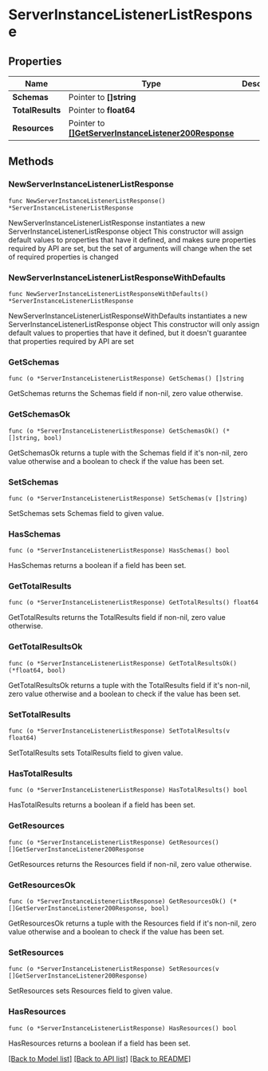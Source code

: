 # ServerInstanceListenerListResponse

## Properties

Name | Type | Description | Notes
------------ | ------------- | ------------- | -------------
**Schemas** | Pointer to **[]string** |  | [optional] 
**TotalResults** | Pointer to **float64** |  | [optional] 
**Resources** | Pointer to [**[]GetServerInstanceListener200Response**](GetServerInstanceListener200Response.md) |  | [optional] 

## Methods

### NewServerInstanceListenerListResponse

`func NewServerInstanceListenerListResponse() *ServerInstanceListenerListResponse`

NewServerInstanceListenerListResponse instantiates a new ServerInstanceListenerListResponse object
This constructor will assign default values to properties that have it defined,
and makes sure properties required by API are set, but the set of arguments
will change when the set of required properties is changed

### NewServerInstanceListenerListResponseWithDefaults

`func NewServerInstanceListenerListResponseWithDefaults() *ServerInstanceListenerListResponse`

NewServerInstanceListenerListResponseWithDefaults instantiates a new ServerInstanceListenerListResponse object
This constructor will only assign default values to properties that have it defined,
but it doesn't guarantee that properties required by API are set

### GetSchemas

`func (o *ServerInstanceListenerListResponse) GetSchemas() []string`

GetSchemas returns the Schemas field if non-nil, zero value otherwise.

### GetSchemasOk

`func (o *ServerInstanceListenerListResponse) GetSchemasOk() (*[]string, bool)`

GetSchemasOk returns a tuple with the Schemas field if it's non-nil, zero value otherwise
and a boolean to check if the value has been set.

### SetSchemas

`func (o *ServerInstanceListenerListResponse) SetSchemas(v []string)`

SetSchemas sets Schemas field to given value.

### HasSchemas

`func (o *ServerInstanceListenerListResponse) HasSchemas() bool`

HasSchemas returns a boolean if a field has been set.

### GetTotalResults

`func (o *ServerInstanceListenerListResponse) GetTotalResults() float64`

GetTotalResults returns the TotalResults field if non-nil, zero value otherwise.

### GetTotalResultsOk

`func (o *ServerInstanceListenerListResponse) GetTotalResultsOk() (*float64, bool)`

GetTotalResultsOk returns a tuple with the TotalResults field if it's non-nil, zero value otherwise
and a boolean to check if the value has been set.

### SetTotalResults

`func (o *ServerInstanceListenerListResponse) SetTotalResults(v float64)`

SetTotalResults sets TotalResults field to given value.

### HasTotalResults

`func (o *ServerInstanceListenerListResponse) HasTotalResults() bool`

HasTotalResults returns a boolean if a field has been set.

### GetResources

`func (o *ServerInstanceListenerListResponse) GetResources() []GetServerInstanceListener200Response`

GetResources returns the Resources field if non-nil, zero value otherwise.

### GetResourcesOk

`func (o *ServerInstanceListenerListResponse) GetResourcesOk() (*[]GetServerInstanceListener200Response, bool)`

GetResourcesOk returns a tuple with the Resources field if it's non-nil, zero value otherwise
and a boolean to check if the value has been set.

### SetResources

`func (o *ServerInstanceListenerListResponse) SetResources(v []GetServerInstanceListener200Response)`

SetResources sets Resources field to given value.

### HasResources

`func (o *ServerInstanceListenerListResponse) HasResources() bool`

HasResources returns a boolean if a field has been set.


[[Back to Model list]](../README.md#documentation-for-models) [[Back to API list]](../README.md#documentation-for-api-endpoints) [[Back to README]](../README.md)


